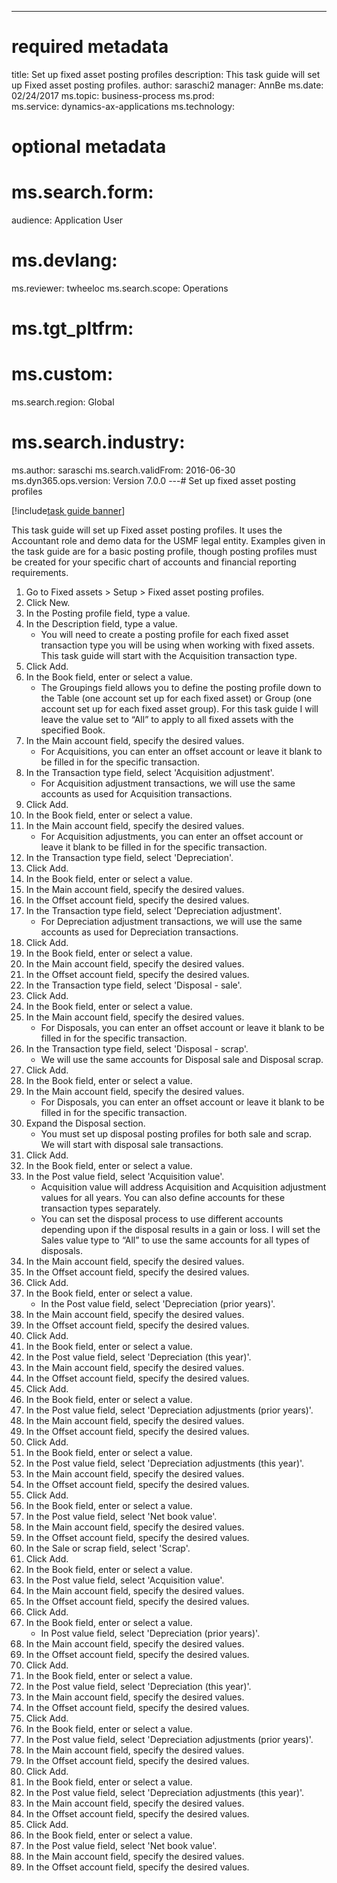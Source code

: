 --- 
# required metadata 
 
title: Set up fixed asset posting profiles
description: This task guide will set up Fixed asset posting profiles. 
author: saraschi2
manager: AnnBe 
ms.date: 02/24/2017
ms.topic: business-process 
ms.prod:  
ms.service: dynamics-ax-applications 
ms.technology:  
 
# optional metadata 
 
# ms.search.form:   
audience: Application User 
# ms.devlang:  
ms.reviewer: twheeloc
ms.search.scope: Operations 
# ms.tgt_pltfrm:  
# ms.custom:  
ms.search.region: Global
# ms.search.industry: 
ms.author: saraschi
ms.search.validFrom: 2016-06-30 
ms.dyn365.ops.version: Version 7.0.0 
---# Set up fixed asset posting profiles

[!include[task guide banner](../../includes/task-guide-banner.md)]

This task guide will set up Fixed asset posting profiles.  It uses the Accountant role and demo data for the USMF legal entity.  Examples given in the task guide are for a basic posting profile, though posting profiles must be created for your specific chart of accounts and financial reporting requirements.

1. Go to Fixed assets > Setup > Fixed asset posting profiles.
2. Click New.
3. In the Posting profile field, type a value.
4. In the Description field, type a value.
    * You will need to create a posting profile for each fixed asset transaction type you will be using when working with fixed assets.  This task guide will start with the Acquisition transaction type.  
5. Click Add.
6. In the Book field, enter or select a value.
    * The Groupings field allows you to define the posting profile down to the Table (one account set up for each fixed asset) or Group (one account set up for each fixed asset group).  For this task guide I will leave the value set to “All” to apply to all fixed assets with the specified Book.  
7. In the Main account field, specify the desired values.
    * For Acquisitions, you can enter an offset account or leave it blank to be filled in for the specific transaction.    
8. In the Transaction type field, select 'Acquisition adjustment'.
    * For Acquisition adjustment transactions, we will use the same accounts as used for Acquisition transactions.  
9. Click Add.
10. In the Book field, enter or select a value.
11. In the Main account field, specify the desired values.
    * For Acquisition adjustments, you can enter an offset account or leave it blank to be filled in for the specific transaction.    
12. In the Transaction type field, select 'Depreciation'.
13. Click Add.
14. In the Book field, enter or select a value.
15. In the Main account field, specify the desired values.
16. In the Offset account field, specify the desired values.
17. In the Transaction type field, select 'Depreciation adjustment'.
    * For Depreciation adjustment transactions, we will use the same accounts as used for Depreciation transactions.  
18. Click Add.
19. In the Book field, enter or select a value.
20. In the Main account field, specify the desired values.
21. In the Offset account field, specify the desired values.
22. In the Transaction type field, select 'Disposal - sale'.
23. Click Add.
24. In the Book field, enter or select a value.
25. In the Main account field, specify the desired values.
    * For Disposals, you can enter an offset account or leave it blank to be filled in for the specific transaction.  
26. In the Transaction type field, select 'Disposal - scrap'.
    * We will use the same accounts for Disposal sale and Disposal scrap.  
27. Click Add.
28. In the Book field, enter or select a value.
29. In the Main account field, specify the desired values.
    * For Disposals, you can enter an offset account or leave it blank to be filled in for the specific transaction.  
30. Expand the Disposal section.
    * You must set up disposal posting profiles for both sale and scrap.  We will start with disposal sale transactions.  
31. Click Add.
32. In the Book field, enter or select a value.
33. In the Post value field, select 'Acquisition value'.
    * Acquisition value will address Acquisition and Acquisition adjustment values for all years.  You can also define accounts for these transaction types separately.  
    * You can set the disposal process to use different accounts depending upon if the disposal results in a gain or loss.  I will set the Sales value type to “All” to use the same accounts for all types of disposals.  
34. In the Main account field, specify the desired values.
35. In the Offset account field, specify the desired values.
36. Click Add.
37. In the Book field, enter or select a value.
    * In the Post value field, select 'Depreciation (prior years)'.  
38. In the Main account field, specify the desired values.
39. In the Offset account field, specify the desired values.
40. Click Add.
41. In the Book field, enter or select a value.
42. In the Post value field, select 'Depreciation (this year)'.
43. In the Main account field, specify the desired values.
44. In the Offset account field, specify the desired values.
45. Click Add.
46. In the Book field, enter or select a value.
47. In the Post value field, select 'Depreciation adjustments (prior years)'.
48. In the Main account field, specify the desired values.
49. In the Offset account field, specify the desired values.
50. Click Add.
51. In the Book field, enter or select a value.
52. In the Post value field, select 'Depreciation adjustments (this year)'.
53. In the Main account field, specify the desired values.
54. In the Offset account field, specify the desired values.
55. Click Add.
56. In the Book field, enter or select a value.
57. In the Post value field, select 'Net book value'.
58. In the Main account field, specify the desired values.
59. In the Offset account field, specify the desired values.
60. In the Sale or scrap field, select 'Scrap'.
61. Click Add.
62. In the Book field, enter or select a value.
63. In the Post value field, select 'Acquisition value'.
64. In the Main account field, specify the desired values.
65. In the Offset account field, specify the desired values.
66. Click Add.
67. In the Book field, enter or select a value.
    * In Post value field, select 'Depreciation (prior years)'.  
68. In the Main account field, specify the desired values.
69. In the Offset account field, specify the desired values.
70. Click Add.
71. In the Book field, enter or select a value.
72. In the Post value field, select 'Depreciation (this year)'.
73. In the Main account field, specify the desired values.
74. In the Offset account field, specify the desired values.
75. Click Add.
76. In the Book field, enter or select a value.
77. In the Post value field, select 'Depreciation adjustments (prior years)'.
78. In the Main account field, specify the desired values.
79. In the Offset account field, specify the desired values.
80. Click Add.
81. In the Book field, enter or select a value.
82. In the Post value field, select 'Depreciation adjustments (this year)'.
83. In the Main account field, specify the desired values.
84. In the Offset account field, specify the desired values.
85. Click Add.
86. In the Book field, enter or select a value.
87. In the Post value field, select 'Net book value'.
88. In the Main account field, specify the desired values.
89. In the Offset account field, specify the desired values.

